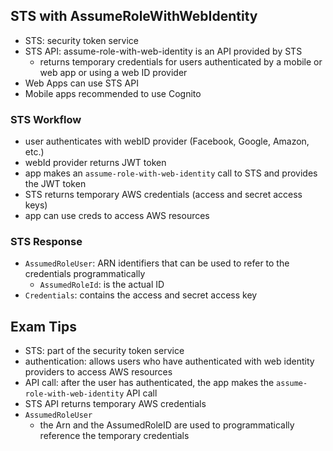 ## STS with AssumeRoleWithWebIdentity
- STS: security token service
- STS API: assume-role-with-web-identity is an API provided by STS
  - returns temporary credentials for users authenticated by a mobile or web app or using a web ID provider
- Web Apps can use STS API
- Mobile apps recommended to use Cognito

### STS Workflow
- user authenticates with webID provider (Facebook, Google, Amazon, etc.)
- webId provider returns JWT token
- app makes an `assume-role-with-web-identity` call to STS and provides the JWT token
- STS returns temporary AWS credentials (access and secret access keys)
- app can use creds to access AWS resources

### STS Response
- `AssumedRoleUser`: ARN identifiers that can be used to refer to the credentials programmatically
  - `AssumedRoleId`: is the actual ID
- `Credentials`: contains the access and secret access key

## Exam Tips
- STS: part of the security token service
- authentication: allows users who have authenticated with web identity providers to access AWS resources
- API call: after the user has authenticated, the app makes the `assume-role-with-web-identity` API call
- STS API returns temporary AWS credentials 
- `AssumedRoleUser`
  - the Arn and the AssumedRoleID are used to programmatically reference the temporary credentials
